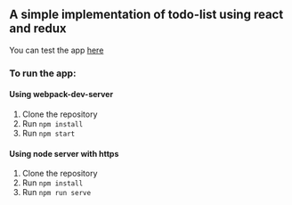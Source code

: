 ## A simple implementation of todo-list using react and redux
You can test the app [here](https://kaushiksarma.github.io/react-redux-todo/)

### To run the app:
#### Using webpack-dev-server
1. Clone the repository
2. Run `npm install`
3. Run `npm start`

#### Using node server with https
1. Clone the repository
2. Run `npm install`
3. Run `npm run serve`